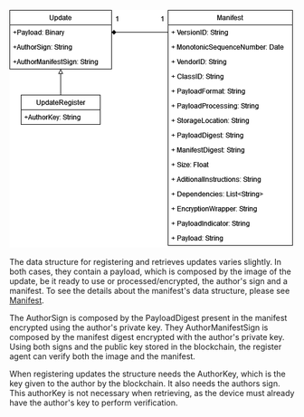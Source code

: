 ![Update](Update.drawio.png?raw=true "Update Diagram")

The data structure for registering and retrieves updates varies slightly. In both cases, they contain a payload,
which is composed by the image of the update, be it ready to use or processed/encrypted, the author's sign and a manifest. To see the
details about the manifest's data structure, please see [Manifest](./Manifest).

The AuthorSign is composed by the PayloadDigest present in the manifest encrypted using the author's 
private key. They AuthorManifestSign is composed by the manifest digest encrypted with the author's private key. Using both
signs and the public key stored in the blockchain, the register agent can verify both the image and the manifest.

When registering updates the structure needs the AuthorKey, which is the key given to the author by the blockchain. It also
needs the authors sign. This authorKey is not necessary when retrieving, as the device must already have the author's key to
perform verification.

